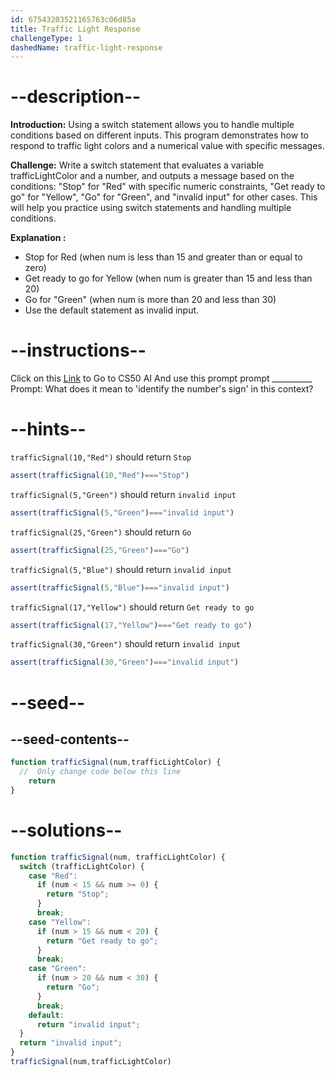```yaml
---
id: 67543203521165763c06d85a
title: Traffic Light Response
challengeType: 1
dashedName: traffic-light-response
---
```


# --description--

**Introduction:**
Using a switch statement allows you to handle multiple conditions based on different inputs. This program demonstrates how to respond to traffic light colors and a numerical value with specific messages.
<br>

**Challenge:**
Write a switch statement that evaluates a variable trafficLightColor and a number, and outputs a message based on the conditions: "Stop" for "Red" with specific numeric constraints, "Get ready to go" for "Yellow", "Go" for "Green", and "invalid input" for other cases. This will help you practice using switch statements and handling multiple conditions.

**Explanation :**

* Stop for Red (when num is less than 15 and greater than or equal to zero)
* Get ready to go for Yellow (when num is greater than 15 and less than 20)
* Go for "Green" (when num is more than 20 and less than 30)
* Use the default statement as invalid input.

# --instructions--

Click on this <a href = "https://cs50.ai/chat">Link</a>  to Go to CS50 AI 
And use this prompt prompt __________
Prompt: What does it mean to 'identify the number's sign' in this context?

# --hints--

`trafficSignal(10,"Red")` should return `Stop`

```js
assert(trafficSignal(10,"Red")==="Stop")
```

`trafficSignal(5,"Green")` should return `invalid input`

```js
assert(trafficSignal(5,"Green")==="invalid input")
```

`trafficSignal(25,"Green")` should return `Go`

```js
assert(trafficSignal(25,"Green")==="Go")
```

`trafficSignal(5,"Blue")` should return `invalid input`

```js
assert(trafficSignal(5,"Blue")==="invalid input")
```

`trafficSignal(17,"Yellow")` should return `Get ready to go`

```js
assert(trafficSignal(17,"Yellow")==="Get ready to go")
```

`trafficSignal(30,"Green")` should return `invalid input`

```js
assert(trafficSignal(30,"Green")==="invalid input")
```

# --seed--
## --seed-contents--

```js
function trafficSignal(num,trafficLightColor) {
  //  Only change code below this line
	return
}
```

# --solutions--

```js
function trafficSignal(num, trafficLightColor) {
  switch (trafficLightColor) {
    case "Red":
      if (num < 15 && num >= 0) {
        return "Stop";
      }
      break;
    case "Yellow":
      if (num > 15 && num < 20) {
        return "Get ready to go";
      }
      break;
    case "Green":
      if (num > 20 && num < 30) {
        return "Go";
      }
      break;
    default:
      return "invalid input";
  }
  return "invalid input";
}
trafficSignal(num,trafficLightColor)
```
